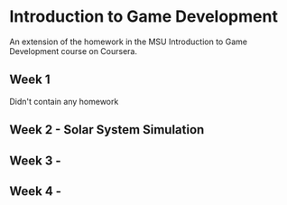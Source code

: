 # Introduction to Game Development
An extension of the homework in the MSU Introduction to Game Development course on Coursera. 

## Week 1

Didn't contain any homework

## Week 2 - Solar System Simulation

## Week 3 - 

## Week 4 - 
